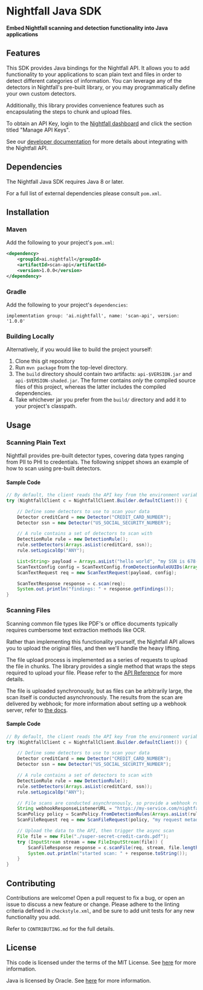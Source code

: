 # Nightfall Java SDK

**Embed Nightfall scanning and detection functionality into Java applications**

<!-- TODO add badges [![Build Status](https://travis-ci.org/joemccann/dillinger.svg?branch=master)](https://travis-ci.org/joemccann/dillinger)
-->

##  Features

This SDK provides Java bindings for the Nightfall API. It allows you to add functionality to your applications to
scan plain text and files in order to detect different categories of information. You can leverage any of
the detectors in Nightfall's pre-built library, or you may programmatically define your own custom detectors. 

Additionally, this library provides convenience features such as encapsulating the steps to chunk and upload files.

To obtain an API Key, login to the [Nightfall dashboard](https://app.nightfall.ai/) and click the section
titled "Manage API Keys".

See our [developer documentation](https://docs.nightfall.ai/docs/entities-and-terms-to-know) for more details about
integrating with the Nightfall API.

## Dependencies

The Nightfall Java SDK requires Java 8 or later.

For a full list of external dependencies please consult `pom.xml`.

## Installation

### Maven
Add the following to your project's `pom.xml`:

``` xml
<dependency>
    <groupId>ai.nightfall</groupId>
    <artifactId>scan-api</artifactId>
    <version>1.0.0</version>
</dependency>
```

### Gradle
Add the following to your project's `dependencies`:

```
implementation group: 'ai.nightfall', name: 'scan-api', version: '1.0.0'
```

### Building Locally

Alternatively, if you would like to build the project yourself:
1. Clone this git repository
2. Run `mvn package` from the top-level directory.
3. The `build` directory should contain two artifacts: `api-$VERSION.jar` and `api-$VERSION-shaded.jar`. The former
contains *only* the compiled source files of this project, whereas the latter includes the compiled dependencies. 
4. Take whichever jar you prefer from the `build/` directory and add it to your project's classpath.

## Usage

### Scanning Plain Text

Nightfall provides pre-built detector types, covering data types ranging from PII to PHI to credentials. The following
snippet shows an example of how to scan using pre-built detectors.

####  Sample Code

```java
// By default, the client reads the API key from the environment variable NIGHTFALL_API_KEY
try (NightfallClient c = NightfallClient.Builder.defaultClient()) {

    // Define some detectors to use to scan your data
    Detector creditCard = new Detector("CREDIT_CARD_NUMBER");
    Detector ssn = new Detector("US_SOCIAL_SECURITY_NUMBER");

    // A rule contains a set of detectors to scan with
    DetectionRule rule = new DetectionRule();
    rule.setDetectors(Arrays.asList(creditCard, ssn));
    rule.setLogicalOp("ANY");

    List<String> payload = Arrays.asList("hello world", "my SSN is 678-99-8212", "4242-4242-4242-4242");
    ScanTextConfig config = ScanTextConfig.fromDetectionRuleUUIDs(Arrays.asList(rule), 20);
    ScanTextRequest req = new ScanTextRequest(payload, config);

    ScanTextResponse response = c.scan(req);
    System.out.println("findings: " + response.getFindings());
}
```

### Scanning Files

Scanning common file types like PDF's or office documents typically requires cumbersome text
extraction methods like OCR.

Rather than implementing this functionality yourself, the Nightfall API allows you to upload the
original files, and then we'll handle the heavy lifting.

The file upload process is implemented as a series of requests to upload the file in chunks. The library
provides a single method that wraps the steps required to upload your file. Please refer to the
[API Reference](https://docs.nightfall.ai/reference) for more details.

The file is uploaded synchronously, but as files can be arbitrarily large, the scan itself is conducted asynchronously.
The results from the scan are delivered by webhook; for more information about setting up a webhook server, refer to
[the docs](https://docs.nightfall.ai/docs/creating-a-webhook-server).

#### Sample Code

```java
// By default, the client reads the API key from the environment variable NIGHTFALL_API_KEY
try (NightfallClient c = NightfallClient.Builder.defaultClient()) {

    // Define some detectors to use to scan your data
    Detector creditCard = new Detector("CREDIT_CARD_NUMBER");
    Detector ssn = new Detector("US_SOCIAL_SECURITY_NUMBER");

    // A rule contains a set of detectors to scan with
    DetectionRule rule = new DetectionRule();
    rule.setDetectors(Arrays.asList(creditCard, ssn));
    rule.setLogicalOp("ANY");

    // File scans are conducted asynchronously, so provide a webhook route to an HTTPS server to send results to.
    String webhookResponseListenerURL = "https://my-service.com/nightfall/listener";
    ScanPolicy policy = ScanPolicy.fromDetectionRules(Arrays.asList(rule), webhookResponseListenerURL);
    ScanFileRequest req = new ScanFileRequest(policy, "my request metadata");

    // Upload the data to the API, then trigger the async scan
    File file = new File("./super-secret-credit-cards.pdf");
    try (InputStream stream = new FileInputStream(file)) {
        ScanFileResponse response = c.scanFile(req, stream, file.length());
        System.out.println("started scan: " + response.toString());
    }
}
```


## Contributing

Contributions are welcome! Open a pull request to fix a bug, or open an issue to discuss a new feature
or change. Please adhere to the linting criteria defined in `checkstyle.xml`, and be sure to add unit
tests for any new functionality you add.

Refer to `CONTRIBUTING.md` for the full details.

## License

This code is licensed under the terms of the MIT License. See [here](https://opensource.org/licenses/MIT)
for more information.

Java is licensed by Oracle. See [here](https://www.oracle.com/java/technologies/javase/jdk-faqs.html)
for more information.
